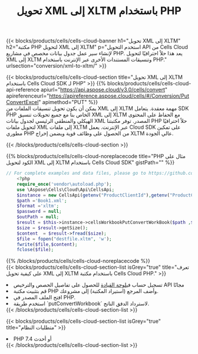 ﻿---
title:  تحويل XML إلى XLTM باستخدام PHP
description:  استخدام Aspose.Cells Cloud SDK لـ PHP لتحويل ملف بتنسيق XML إلى ملف بتنسيق XLTM.
kwords: Excel, Convert XML to XLTM, REST, PHP
howto: How to convert XML to XLTM using Aspose.Cells Cloud PHP library.
---
{{< blocks/products/cells/cells-cloud-banner h1="تحويل XML إلى XLTM" h2="مكتبة PHP لتحويل XML إلى XLTM" p="استخدم التحويل API من Cells Cloud لإنشاء سير عمل جدول بيانات مخصص في مشاريع PHP. يعد هذا حلاً احترافيًا لتحويل XML إلى XLTM وتنسيقات المستندات الأخرى عبر الإنترنت باستخدام PHP." urlsection="conversion/xml-to-xltm/" >}}

{{< blocks/products/cells/cells-cloud-section title="تحويل XML إلى XLTM باستخدام Cells Cloud SDK لـ PHP" >}}
{{% blocks/products/cells/cells-cloud-api-reference apiurl="https://api.aspose.cloud/v3.0/cells/convert" apireferenceurl="https://apireference.aspose.cloud/cells/#/Conversion/PutConvertExcel" apimethod="PUT" %}}
<br/>
يمكن أن يكون تحويل تنسيقات الملفات من XML إلى XLTM مهمة معقدة. يتعامل SDK PHP الخاص بنا مع جميع تحويلات تنسيق XML إلى XLTM مع الحفاظ على المحتوى الهيكلي والمنطقي الرئيسي لجدول بيانات XML المصدر. توفر مكتبتنا PHP حلاً احترافيًا لتحويل ملفات XML إلى ملفات XLTM عبر الإنترنت. يعمل Cloud SDK على تمكين مطوري PHP من الحصول على وظائف قوية ويضمن إخراج XLTM عالي الجودة.

{{< /blocks/products/cells/cells-cloud-section >}}

{{% blocks/products/cells/cells-cloud-noreplacecode title="PHP مثال على الكود لتحويل XML إلى XLTM باستخدام Cells Cloud SDK" gistPath="" %}}
 
```php
// For complete examples and data files, please go to https://github.com/aspose-cells-cloud/aspose-cells-cloud-php/
    <?php
    require_once('vendor\autoload.php');
    use \Aspose\Cells\Cloud\Api\CellsApi;
    $instance = new CellsApi(getenv("ProductClientId"),getenv("ProductClientSecret"));
    $path ='Book1.xml';    
    $format ='xltm';
    $password = null;
    $outPath = null;      
    $result = $this->instance->cellsWorkbookPutConvertWorkBook($path ,$format, $password,  $outPath);
    $size = $result->getSize();
    $content  = $result->fread($size);
    $file = fopen("destfile.xltm", 'w');
    fwrite($file,$content);
    fclose($file);
```
 
{{% /blocks/products/cells/cells-cloud-noreplacecode %}}
<br/>
{{< blocks/products/cells/cells-cloud-section-list isGrey="true" title="تعرف على كيفية تحويل XML إلى XLTM باستخدام مكتبة Cells Cloud PHP." >}}
<li> تسجيل حساب في<a href="https://dashboard.aspose.cloud/">لوحة القيادة</a> للحصول على تفاصيل الحصص والترخيص API مجانًا</li>
<li>قم بتثبيت مكتبة PHP وأضف المرجع (استيراد المكتبة) إلى مشروعك.</li>
<li>افتح الملف المصدر في PHP.</li>
<li>استخدم طريقة `putConvertWorkbook` لاسترداد الدفق الناتج.</li>
{{< /blocks/products/cells/cells-cloud-section-list >}}

{{< blocks/products/cells/cells-cloud-section-list isGrey="true" title="متطلبات النظام" >}}
<li>PHP 7.4 أو أحدث</li>
{{< /blocks/products/cells/cells-cloud-section-list >}}
